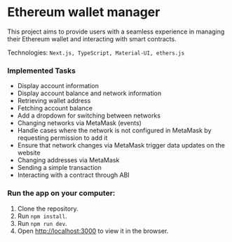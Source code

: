 # Ethereum wallet manager

This project aims to provide users with a seamless experience in managing their Ethereum wallet and interacting with smart contracts.

Technologies:
`Next.js, TypeScript, Material-UI, ethers.js`

### Implemented Tasks

- Display account information
- Display account balance and network information
- Retrieving wallet address
- Fetching account balance
- Add a dropdown for switching between networks
- Changing networks via MetaMask (events)
- Handle cases where the network is not configured in MetaMask by requesting permission to add it
- Ensure that network changes via MetaMask trigger data updates on the website
- Changing addresses via MetaMask
- Sending a simple transaction
- Interacting with a contract through ABI


### Run the app on your computer:
1. Clone the repository.
2. Run `npm install`.
3. Run `npm run dev`.
4. Open [http://localhost:3000](http://localhost:3000) to view it in the browser.